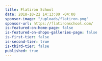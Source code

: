 ```yaml
---
title: Flatiron School
date: 2018-10-22 14:13:00 -04:00
sponsor-image: "/uploads/flatiron.png"
sponsor-url: https://flatironschool.com/
is-featured-on-home-page: false
is-featured-on-shops-galleries-page: false
is-first-tier: false
is-second-tier: true
is-third-tier: false
published: true
---
```


